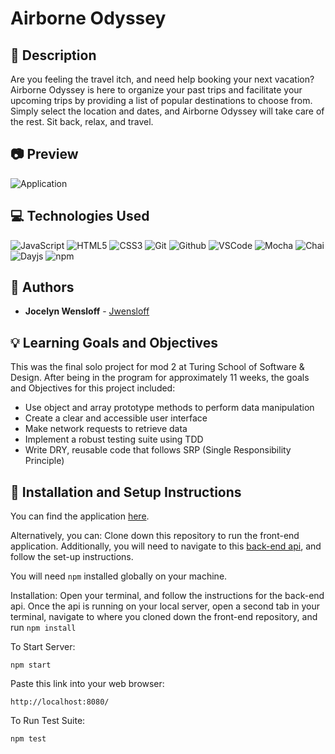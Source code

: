 # Airborne Odyssey
## 📝 Description
Are you feeling the travel itch, and need help booking your next vacation? Airborne Odyssey is here to organize your past trips and facilitate your upcoming trips by providing a list of popular destinations to choose from. Simply select the location and dates, and Airborne Odyssey will take care of the rest. Sit back, relax, and travel. 

## 📷 Preview
![Application](https://media.giphy.com/media/ZpUUmVndxYW67Q7WH6/giphy.gif)


## 💻 Technologies Used
![JavaScript](https://img.shields.io/badge/JavaScript-F7DF1E?style=for-the-badge&logo=javascript&logoColor=black)
![HTML5](https://img.shields.io/badge/html5-%23E34F26.svg?style=for-the-badge&logo=html5&logoColor=white)
![CSS3](https://img.shields.io/badge/-CSS-05122A?style=flat&logo=css3)
![Git](https://img.shields.io/badge/-Git-05122A?style=flat&logo=git)
![Github](https://img.shields.io/badge/-GitHub-05122A?style=flat&logo=github)
![VSCode](https://img.shields.io/badge/-VS_Code-05122A?style=flat&logo=visualstudio)
![Mocha](https://img.shields.io/badge/mocha.js-323330?style=for-the-badge&logo=mocha&logoColor=Brown)
![Chai](https://img.shields.io/badge/chai.js-323330?style=for-the-badge&logo=chai&logoColor=red)
![Dayjs](https://img.shields.io/badge/Day.js-blue.svg?style=flat-square)
![npm](https://img.shields.io/npm/v/dayjs.svg?style=flat-square&colorB=51C838)

## 🧠  Authors
* **Jocelyn Wensloff** - [Jwensloff](https://github.com/Jwensloff)

## 💡 Learning Goals and Objectives
This was the final solo project for mod 2 at Turing School of Software & Design. After being in the program for approximately 11 weeks, the goals and Objectives for  this project included: 
- Use object and array prototype methods to perform data manipulation
- Create a clear and accessible user interface
- Make network requests to retrieve data
- Implement a robust testing suite using TDD
- Write DRY, reusable code that follows SRP (Single Responsibility Principle)




## 🔧 Installation and Setup Instructions

You can find the application [here](https://jwensloff.github.io/AirborneOdyssey/).

Alternatively, you can:
Clone down this repository to run the front-end application. Additionally, you will need to navigate to this 
[back-end api](https://github.com/turingschool-examples/travel-tracker-api.git
), and follow the set-up instructions. 

You will need `npm` installed globally on your machine.  

Installation:
 Open your terminal, and follow the instructions for the back-end api. Once the api is running on your local server, open a second tab in your terminal, navigate to where you cloned down the front-end repository, and run `npm install`  

To Start Server:

`npm start`

Paste this link into your web browser:

`http://localhost:8080/`


To Run Test Suite:

`npm test`